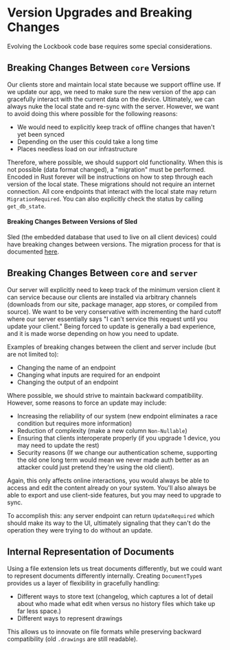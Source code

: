 # Version Upgrades and Breaking Changes

Evolving the Lockbook code base requires some special considerations. 

## Breaking Changes Between `core` Versions

Our clients store and maintain local state because we support offline use. If we update our app, we need to make sure the new version of the app can gracefully interact with the current data on the device. Ultimately, we can always nuke the local state and re-sync with the server. However, we want to avoid doing this where possible for the following reasons:

+ We would need to explicitly keep track of offline changes that haven't yet been synced
+ Depending on the user this could take a long time
+ Places needless load on our infrastructure

Therefore, where possible, we should support old functionality. When this is not possible (data format changed), a "migration" must be performed. Encoded in Rust forever will be instructions on how to step through each version of the local state. These migrations should not require an internet connection. All core endpoints that interact with the local state may return `MigrationRequired`. You can also explicitly check the status by calling `get_db_state`.

#### Breaking Changes Between Versions of Sled

Sled (the embedded database that used to live on all client devices) could have breaking changes between versions. The migration process for that is documented [here](https://docs.rs/sled/0.34.4/sled/struct.Db.html#method.export).

## Breaking Changes Between `core` and `server`

Our server will explicitly need to keep track of the minimum version client it can service because our clients are installed via arbitrary channels (downloads from our site, package manager, app stores, or compiled from source). We want to be very conservative with incrementing the hard cutoff where our server essentially says "I can't service this request until you update your client." Being forced to update is generally a bad experience, and it is made worse depending on how you need to update.

Examples of breaking changes between the client and server include (but are not limited to):
+ Changing the name of an endpoint
+ Changing what inputs are required for an endpoint
+ Changing the output of an endpoint

Where possible, we should strive to maintain backward compatibility. However, some reasons to force an update may include:
+ Increasing the reliability of our system (new endpoint eliminates a race condition but requires more information)
+ Reduction of complexity (make a new column `Non-Nullable`)
+ Ensuring that clients interoperate properly (if you upgrade 1 device, you may need to update the rest)
+ Security reasons (If we change our authentication scheme, supporting the old one long term would mean we never made auth better as an attacker could just pretend they're using the old client).

Again, this only affects online interactions, you would always be able to access and edit the content already on your system. You'll also always be able to export and use client-side features, but you may need to upgrade to sync. 

To accomplish this: any server endpoint can return `UpdateRequired` which should make its way to the UI, ultimately signaling that they can't do the operation they were trying to do without an update.

## Internal Representation of Documents

Using a file extension lets us treat documents differently, but we could want to represent documents differently internally. Creating `DocumentType`s provides us a layer of flexibility in gracefully handling:
+ Different ways to store text (changelog, which captures a lot of detail about who made what edit when versus no history files which take up far less space.)
+ Different ways to represent drawings

This allows us to innovate on file formats while preserving backward compatibility (old `.drawings` are still readable).
